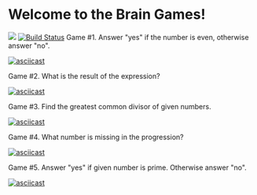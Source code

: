 # Welcome to the Brain Games!

<a href="https://codeclimate.com/github/codeclimate/codeclimate/maintainability"><img src="https://api.codeclimate.com/v1/badges/a99a88d28ad37a79dbf6/maintainability" /></a>
[![Build Status](https://travis-ci.com/Nevelskoy/frontend-project-lvl1.svg?branch=master)](https://travis-ci.com/Nevelskoy/frontend-project-lvl1)
Game #1. Answer "yes" if the number is even, otherwise answer "no".

[![asciicast](https://asciinema.org/a/TEn1GhZ63DZEA1TDdph9z5sP7.svg)](https://asciinema.org/a/TEn1GhZ63DZEA1TDdph9z5sP7)

Game #2. What is the result of the expression?

[![asciicast](https://asciinema.org/a/u3rWCWdx2uPHawrViTURyA5S3.svg)](https://asciinema.org/a/u3rWCWdx2uPHawrViTURyA5S3)

Game #3. Find the greatest common divisor of given numbers.

[![asciicast](https://asciinema.org/a/5IdAbyzW8ktqzE4Up0m9MyRAO.svg)](https://asciinema.org/a/5IdAbyzW8ktqzE4Up0m9MyRAO)

Game #4. What number is missing in the progression?

[![asciicast](https://asciinema.org/a/8BcdGWCDcXtHjrnM9Q85bBJNj.svg)](https://asciinema.org/a/8BcdGWCDcXtHjrnM9Q85bBJNj)

Game #5. Answer "yes" if given number is prime. Otherwise answer "no".

[![asciicast](https://asciinema.org/a/gtAvrO8ZL2PYtj3tHpQXzG1Ge.svg)](https://asciinema.org/a/gtAvrO8ZL2PYtj3tHpQXzG1Ge)
